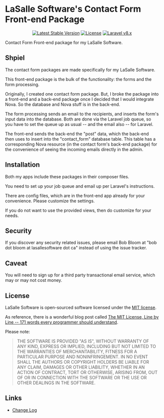 # LaSalle Software's Contact Form Front-end Package

<p align="center">
<a href="https://packagist.org/packages/lasallesoftware/ls-contactformfrontend-pkg"><img src="https://poser.pugx.org/lasallesoftware/ls-contactformfrontend-pkg/v/stable.svg" alt="Latest Stable Version"></a>
<a href="https://packagist.org/packages/lasallesoftware/ls-contactformfrontend-pkg"><img src="https://poser.pugx.org/lasallesoftware/ls-contactformfrontend-pkg/license.svg" alt="License"></a>
<a href="https://laravel.com/"><img src="https://img.shields.io/badge/Laravel-v8-brightgreen.svg?style=flat-square" alt="Laravel v8.x"></a> 
</p>

Contact Form Front-end package for my LaSalle Software.

## Shpiel

The contact form packages are made specifically for my LaSalle Software.

This front-end package is the bulk of the functionality: the forms and the form processing. 

Originally, I created one contact form package. But, I broke the package into a front-end and a back-end package once I decided that I would integrate Nova. So the database and Nova stuff is in the back-end. 

The form processing sends an email to the recipients, and inserts the form's input data into the database. Both are done via the Laravel job queue, so you have to set the queue up as usual -- and the email also -- for Laravel. 

The front-end sends the back-end the "post" data, which the back-end then uses to insert into the "contact_form" database table. This table has a corresponding Nova resource (in the contact form's back-end package) for the convenience of seeing the incoming emails directly in the admin. 

## Installation

Both my apps include these packages in their composer files. 

You need to set up your job queue and email up per Laravel's instructions.

There are config files, which are in the front-end app already for your convenience. Please customize the settings.

If you do not want to use the provided views, then do customize for your needs. 

## Security

If you discover any security related issues, please email Bob Bloom at "bob dot bloom at lasallesoftware dot ca" instead of using the issue tracker.

## Caveat

You will need to sign up for a third party transactional email service, which may or may not cost money. 

## License

LaSalle Software is open-sourced software licensed under the [MIT license](https://opensource.org/licenses/MIT).

As reference, there is a wonderful blog post called [The MIT License, Line by Line -- 171 words every programmer should understand](https://writing.kemitchell.com/2016/09/21/MIT-License-Line-by-Line.html).

Please note:
>THE SOFTWARE IS PROVIDED "AS IS", WITHOUT WARRANTY OF ANY KIND, EXPRESS OR IMPLIED, INCLUDING BUT NOT LIMITED TO THE WARRANTIES OF MERCHANTABILITY, FITNESS FOR A PARTICULAR PURPOSE AND NONINFRINGEMENT. IN NO EVENT SHALL THE AUTHORS OR COPYRIGHT HOLDERS BE LIABLE FOR ANY CLAIM, DAMAGES OR OTHER LIABILITY, WHETHER IN AN ACTION OF CONTRACT, TORT OR OTHERWISE, ARISING FROM, OUT OF OR IN CONNECTION WITH THE SOFTWARE OR THE USE OR OTHER DEALINGS IN THE SOFTWARE.
>
## Links

* [Change Log](CHANGELOG.md)

